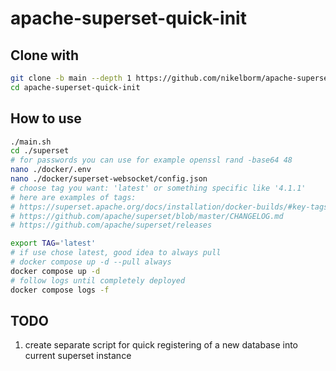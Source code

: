 # apache-superset-quick-init

## Clone with

```bash
git clone -b main --depth 1 https://github.com/nikelborm/apache-superset-quick-init.git
cd apache-superset-quick-init
```

## How to use

```bash
./main.sh
cd ./superset
# for passwords you can use for example openssl rand -base64 48
nano ./docker/.env
nano ./docker/superset-websocket/config.json
# choose tag you want: 'latest' or something specific like '4.1.1'
# here are examples of tags:
# https://superset.apache.org/docs/installation/docker-builds/#key-tags-examples
# https://github.com/apache/superset/blob/master/CHANGELOG.md
# https://github.com/apache/superset/releases

export TAG='latest'
# if use chose latest, good idea to always pull
# docker compose up -d --pull always
docker compose up -d
# follow logs until completely deployed
docker compose logs -f
```

## TODO

1. create separate script for quick registering of a new database into current superset instance

